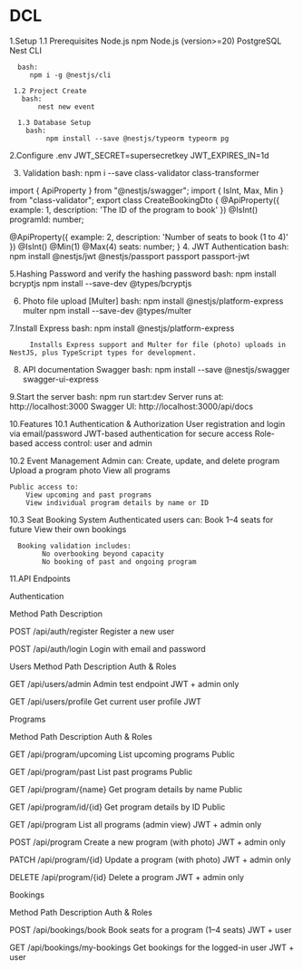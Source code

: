 # DCL
1.Setup
    1.1 Prerequisites
        Node.js
        npm
        Node.js (version>=20)
        PostgreSQL
        Nest CLI
  
      bash:
         npm i -g @nestjs/cli
    
     1.2 Project Create
       bash:
           nest new event

      1.3 Database Setup
        bash:
             npm install --save @nestjs/typeorm typeorm pg

2.Configure .env
     JWT_SECRET=supersecretkey
     JWT_EXPIRES_IN=1d
       
3. Validation
    bash:
       npm i --save class-validator class-transformer
       
import { ApiProperty } from "@nestjs/swagger";
import { IsInt, Max, Min } from "class-validator";
export class CreateBookingDto {
  @ApiProperty({ example: 1, description: 'The ID of the program to book' })
  @IsInt()
  programId: number;

  @ApiProperty({ example: 2, description: 'Number of seats to book (1 to 4)' })
  @IsInt()
  @Min(1)
  @Max(4)
  seats: number;
}
4. JWT Authentication
   bash:
       npm install @nestjs/jwt @nestjs/passport passport passport-jwt

5.Hashing Password and verify the hashing password
   bash:
        npm install bcryptjs
        npm install --save-dev @types/bcryptjs

6. Photo file upload [Multer]
     bash:
         npm install @nestjs/platform-express multer
         npm install --save-dev @types/multer
         
7.Install Express
       bash:
          npm install @nestjs/platform-express
         
         Installs Express support and Multer for file (photo) uploads in NestJS, plus TypeScript types for development.


8. API documentation Swagger
     bash:
          npm install --save @nestjs/swagger swagger-ui-express

9.Start the server
     bash:
         npm run start:dev
Server runs at: http://localhost:3000
Swagger UI: http://localhost:3000/api/docs

10.Features
 10.1 Authentication & Authorization
        User registration and login via email/password
        JWT-based authentication for secure access
        Role-based access control: user and admin

10.2 Event Management
     Admin can:
       Create, update, and delete program
       Upload a program photo
       View all programs

    Public access to:
        View upcoming and past programs
        View individual program details by name or ID

10.3 Seat Booking System
    Authenticated users can:
    Book 1–4 seats for future 
    View their own bookings
      
      Booking validation includes:
            No overbooking beyond capacity
            No booking of past and ongoing program



11.API Endpoints

Authentication

Method	Path	Description

POST     /api/auth/register	Register a new user

POST	/api/auth/login	Login with email and password

Users
Method	Path	Description	Auth & Roles

GET	/api/users/admin	Admin test endpoint	JWT + admin only

GET	/api/users/profile	Get current user profile	JWT




Programs

Method	Path	Description	Auth & Roles

GET	/api/program/upcoming	List upcoming programs	Public

GET	/api/program/past	List past programs	Public

GET	/api/program/{name}	Get program details by name	Public

GET	/api/program/id/{id}	Get program details by ID	Public

GET	/api/program	List all programs (admin view)	JWT + admin only

POST	/api/program	Create a new program (with photo)	JWT + admin only

PATCH	/api/program/{id}	Update a program (with photo)	JWT + admin only

DELETE	/api/program/{id}	Delete a program	JWT + admin only

Bookings

Method	Path	Description	Auth & Roles

POST	/api/bookings/book	Book seats for a program (1–4 seats)	JWT + user

GET	/api/bookings/my-bookings	Get bookings for the logged-in user	JWT + user










    

